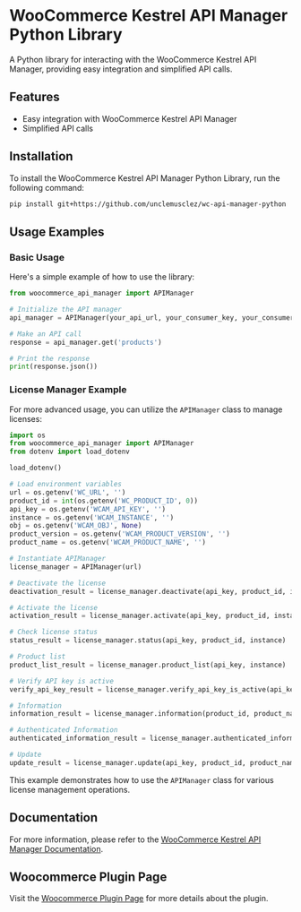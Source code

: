 # WooCommerce Kestrel API Manager Python Library

A Python library for interacting with the WooCommerce Kestrel API Manager, providing easy integration and simplified API calls.

## Features

* Easy integration with WooCommerce Kestrel API Manager
* Simplified API calls

## Installation

To install the WooCommerce Kestrel API Manager Python Library, run the following command:

```bash
pip install git+https://github.com/unclemusclez/wc-api-manager-python
```

## Usage Examples

### Basic Usage

Here's a simple example of how to use the library:

```python
from woocommerce_api_manager import APIManager

# Initialize the API manager
api_manager = APIManager(your_api_url, your_consumer_key, your_consumer_secret)

# Make an API call
response = api_manager.get('products')

# Print the response
print(response.json())
```

### License Manager Example

For more advanced usage, you can utilize the `APIManager` class to manage licenses:

```python
import os
from woocommerce_api_manager import APIManager
from dotenv import load_dotenv

load_dotenv()

# Load environment variables
url = os.getenv('WC_URL', '')
product_id = int(os.getenv('WC_PRODUCT_ID', 0))
api_key = os.getenv('WCAM_API_KEY', '')
instance = os.getenv('WCAM_INSTANCE', '')
obj = os.getenv('WCAM_OBJ', None)
product_version = os.getenv('WCAM_PRODUCT_VERSION', '')
product_name = os.getenv('WCAM_PRODUCT_NAME', '')

# Instantiate APIManager
license_manager = APIManager(url)

# Deactivate the license
deactivation_result = license_manager.deactivate(api_key, product_id, instance)

# Activate the license
activation_result = license_manager.activate(api_key, product_id, instance, obj, product_version)

# Check license status
status_result = license_manager.status(api_key, product_id, instance)

# Product list
product_list_result = license_manager.product_list(api_key, instance)

# Verify API key is active
verify_api_key_result = license_manager.verify_api_key_is_active(api_key)

# Information
information_result = license_manager.information(product_id, product_name)

# Authenticated Information
authenticated_information_result = license_manager.authenticated_information(api_key, product_id, product_name, instance, product_version)

# Update
update_result = license_manager.update(api_key, product_id, product_name, instance, product_version)
```

This example demonstrates how to use the `APIManager` class for various license management operations.

## Documentation

For more information, please refer to the [WooCommerce Kestrel API Manager Documentation](https://woocommerce.com/document/api-documentation).

## Woocommerce Plugin Page

Visit the [Woocommerce Plugin Page](https://woocommerce.com/products/woocommerce-api-manager/) for more details about the plugin.
